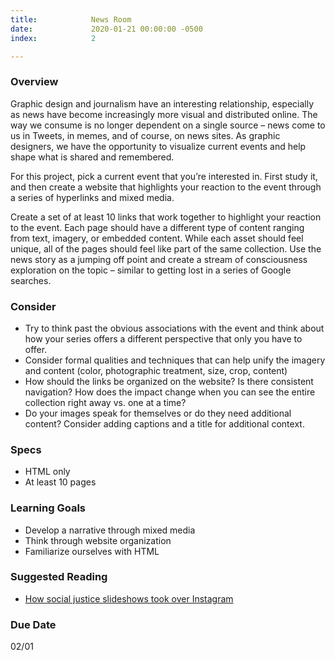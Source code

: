 ```yaml
---
title:            News Room
date:             2020-01-21 00:00:00 -0500
index:            2

---
```


### Overview
  Graphic design and journalism have an interesting relationship, especially as news have become increasingly more visual and distributed online. The way we consume is no longer dependent on a single source – news come to us in Tweets, in memes, and of course, on news sites. As graphic designers, we have the opportunity to visualize current events and help shape what is shared and remembered.

  For this project, pick a current event that you&rsquo;re interested in. First study it, and then create a website that highlights your reaction to the event through a series of hyperlinks and mixed media.

  Create a set of at least 10 links that work together to highlight your reaction to the event. Each page should have a different type of content ranging from text, imagery, or embedded content. While each asset should feel unique, all of the pages should feel like part of the same collection. Use the news story as a jumping off point and create a stream of consciousness exploration on the topic – similar to getting lost in a series of Google searches.

### Consider
- Try to think past the obvious associations with the event and think about how your series offers a different perspective that only you have to offer.
- Consider formal qualities and techniques that can help unify the imagery and content (color, photographic treatment, size, crop, content)
- How should the links be organized on the website? Is there consistent navigation? How does the impact change when you can see the entire collection right away vs. one at a time?
- Do your images speak for themselves or do they need additional content? Consider adding captions and a title for additional context.

### Specs
- HTML only
- At least 10 pages

### Learning Goals
- Develop a narrative through mixed media
- Think through website organization
- Familiarize ourselves with HTML


### Suggested Reading
- <a href="https://www.vox.com/the-goods/21359098/social-justice-slideshows-instagram-activism" target="_blank">How social justice slideshows took over Instagram</a>

### Due Date
02/01